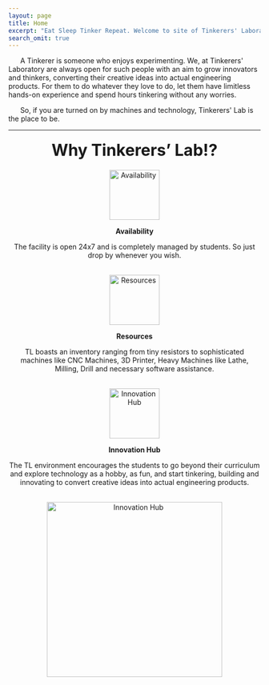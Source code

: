 ```yaml
---
layout: page
title: Home
excerpt: "Eat Sleep Tinker Repeat. Welcome to site of Tinkerers' Laboratory, IIT Bombay"
search_omit: true
---
```


&nbsp;&nbsp;&nbsp;&nbsp;&nbsp;&nbsp;A Tinkerer is someone who enjoys experimenting. We, at Tinkerers' Laboratory are always open for such people with an aim to grow innovators and thinkers, converting their creative ideas into actual engineering products. For them to do whatever they love to do, let them have limitless hands-on experience and spend hours tinkering without any worries.

&nbsp;&nbsp;&nbsp;&nbsp;&nbsp;&nbsp;So, if you are turned on by machines and technology, Tinkerers' Lab is the place to be.

---
<p align="center" style="font-size:20px"><b><font size="6">Why Tinkerers’ Lab!?</font></b></p>
<center>
<img src="{{ site.url }}/images/availability.jpeg" alt="Availability" height="100" width="100"><br>
<p><b>Availability</b></p>
<p>The facility is open 24x7 and is completely managed by students. So just drop by whenever you wish.</p><br>
<img src="{{site.url}}/images/resources.jpeg" alt="Resources" height="100" width="100">
<p><b>Resources</b></p>
<p>TL boasts an inventory ranging from tiny resistors to sophisticated machines like CNC Machines, 3D Printer, Heavy Machines like Lathe, Milling, Drill and necessary software assistance.</p><br>
<img src="{{site.url}}/images/innovation.jpeg" alt="Innovation Hub" height="100" width="100">
<p><b>Innovation Hub</b></p>
<p>The TL environment encourages the students to go beyond their curriculum and explore technology as a hobby, as fun, and start tinkering, building and innovating to convert creative ideas into actual engineering products.</p><br>
<img src="{{site.url}}/images/evolution_tinkerer.jpg" alt="Innovation Hub" height="350" width="350">
</center>